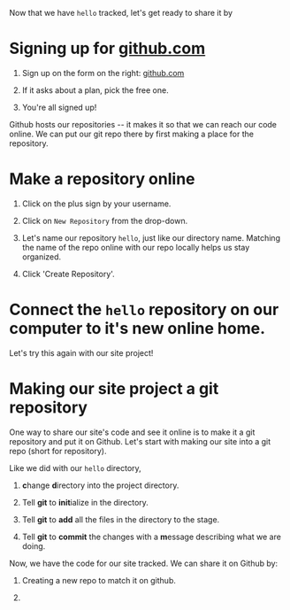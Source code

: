 Now that we have `hello` tracked, let's get ready to share it by

# Signing up for [github.com](https://github.com)

1. Sign up on the form on the right: [github.com](https://github.com)

1. If it asks about a plan, pick the free one.

1. You're all signed up!

Github hosts our repositories -- it makes it so that we can reach our code online.  We can put our git repo there by first making a place for the repository.

# Make a repository online

1. Click on the plus sign by your username.

1. Click on `New Repository` from the drop-down.

1. Let's name our repository `hello`, just like our directory name.  Matching the name of the repo online with our repo locally helps us stay organized.

1. Click 'Create Repository'.

# Connect the `hello` repository on our computer to it's new online home.










Let's try this again with our site project!

# Making our site project a git repository

One way to share our site's code and see it online is to make it a git repository and put it on Github.  Let's start with making our site into a git repo (short for repository).

Like we did with our `hello` directory,

1. **c**hange **d**irectory into the project directory.

1. Tell **git** to **init**ialize in the directory.

1. Tell **git** to **add** all the files in the directory to the stage.

1. Tell **git** to **commit** the changes with a **m**essage describing what we are doing.

Now, we have the code for our site tracked.  We can share it on Github by:

1. Creating a new repo to match it on github.

1.
